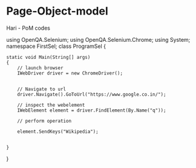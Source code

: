 # Page-Object-model
Hari - PoM codes

using OpenQA.Selenium;
using OpenQA.Selenium.Chrome;
using System;
namespace FirstSel;
class ProgramSel
{

    static void Main(String[] args)
    {
        // launch browser
        IWebDriver driver = new ChromeDriver();
    

        // Navigate to url
        driver.Navigate().GoToUrl("https://www.google.co.in/");

        // inspect the webelement
        IWebElement element = driver.FindElement(By.Name("q"));

        // perform operation

        element.SendKeys("Wikipedia");


    }



}






